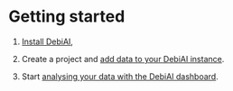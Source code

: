 # Getting started

1) [Install DebiAI](../gettingStarted/installation/README.md),

2) Create a project and [add data to your DebiAI instance](../../dataInsertion/README.md).

3) Start [analysing your data with the DebiAI dashboard](../../dashboard/README.md).

<!-- TODO : video presentation -->
